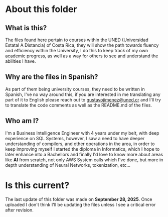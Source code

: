 # About this folder

## What is this?
The files found here pertain to courses within the UNED (Universidad Estatal A Distancia) of Costa Rica, they will show the path towards fluency and efficiency within the University, I do this to keep track of my own academic progress, as well as a way for others to see and understand the abilities I have.

## Why are the files in Spanish?
As part of them being university courses, they need to be written in Spanish, I've no way around this, if you are interested in me translating any part of it to English please reach out to gustavojimenez@uned.cr and I'll try to translate the code comments as well as the README.md of the files.

## Who am I?
I'm a Business Intelligence Engineer with 4 years under my belt, with deep experience on SQL Systems, however, I saw a need to have deeper understanding of compilers, and other operations in the area, in order to keep improving myself I started the diploma in Informatics, which I hope to later enhance into a Bachellors and finally I'd love to know more about areas like **AI** from scratch, not only AWS System calls which I've done, but more in depth understanding of Neural Networks, tokenization, etc...

# Is this current?
The last update of this folder was made on **September 28, 2025**. Once uploaded I don't think I'll be updating the files unless I see a critical error after revision.

